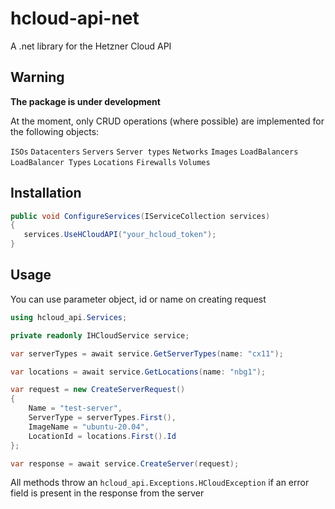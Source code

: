 # hcloud-api-net
A .net library for the Hetzner Cloud API

## Warning
__The package is under development__

At the moment, only CRUD operations (where possible) are implemented for the following objects:

`ISOs`
`Datacenters`
`Servers`
`Server types`
`Networks`
`Images`
`LoadBalancers`
`LoadBalancer Types`
`Locations`
`Firewalls`
`Volumes`

## Installation

```C#
public void ConfigureServices(IServiceCollection services)
{
   services.UseHCloudAPI("your_hcloud_token");
}
```

## Usage

You can use parameter object, id or name on creating request

```C#
using hcloud_api.Services;

private readonly IHCloudService service;

var serverTypes = await service.GetServerTypes(name: "cx11");

var locations = await service.GetLocations(name: "nbg1");

var request = new CreateServerRequest()
{
    Name = "test-server",
    ServerType = serverTypes.First(),
    ImageName = "ubuntu-20.04",
    LocationId = locations.First().Id
};

var response = await service.CreateServer(request);
```
All methods throw an `hcloud_api.Exceptions.HCloudException` if an error field is present in the response from the server
